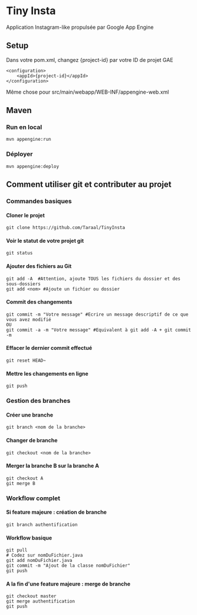Tiny Insta
==================

Application Instagram-like propulsée par Google App Engine

## Setup

Dans votre pom.xml, changez {project-id} par votre ID de projet GAE

    <configuration>
        <appId>{project-id}</appId>
    </configuration>

Même chose pour src/main/webapp/WEB-INF/appengine-web.xml

## Maven
### Run en local

    mvn appengine:run

### Déployer

    mvn appengine:deploy

## Comment utiliser git et contributer au projet
### Commandes basiques
#### Cloner le projet
    git clone https://github.com/Taraal/TinyInsta
#### Voir le statut de votre projet git
    git status
#### Ajouter des fichiers au Git
    git add -A  #Attention, ajoute TOUS les fichiers du dossier et des sous-dossiers
    git add <nom> #Ajoute un fichier ou dossier
#### Commit des changements
    git commit -m "Votre message" #Ecrire un message descriptif de ce que vous avez modifié
    OU 
    git commit -a -m "Votre message" #Equivalent à git add -A + git commit -m
#### Effacer le dernier commit effectué
    git reset HEAD~
#### Mettre les changements en ligne
    git push 

### Gestion des branches
#### Créer une branche
    git branch <nom de la branche>
#### Changer de branche
    git checkout <nom de la branche>
#### Merger la branche B sur la branche A
    git checkout A 
    git merge B

### Workflow complet 
#### Si feature majeure : création de branche
    git branch authentification

#### Workflow basique
    git pull
    # Codez sur nomDuFichier.java
    git add nomDuFichier.java
    git commit -m "Ajout de la classe nomDuFichier"
    git push

#### A la fin d'une feature majeure : merge de branche
    git checkout master
    git merge authentification
    git push

